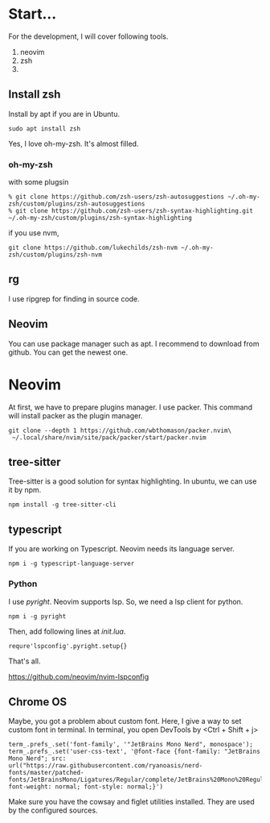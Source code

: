 
# Start...

For the development, I will cover following tools.

1. neovim
1. zsh
1. 

## Install zsh

Install by apt if you are in Ubuntu. 

```
sudo apt install zsh
```

Yes, I love oh-my-zsh. It's almost filled.

### oh-my-zsh

with some plugsin

```
% git clone https://github.com/zsh-users/zsh-autosuggestions ~/.oh-my-zsh/custom/plugins/zsh-autosuggestions 
% git clone https://github.com/zsh-users/zsh-syntax-highlighting.git ~/.oh-my-zsh/custom/plugins/zsh-syntax-highlighting

```

if you use nvm,

```
git clone https://github.com/lukechilds/zsh-nvm ~/.oh-my-zsh/custom/plugins/zsh-nvm
```

## rg

I use ripgrep for finding in source code.


## Neovim

You can use package manager such as apt. I recommend to download from github. You can get the newest one.


# Neovim

At first, we have to prepare plugins manager. I use packer. This command will install packer as the plugin manager.

```
git clone --depth 1 https://github.com/wbthomason/packer.nvim\
 ~/.local/share/nvim/site/pack/packer/start/packer.nvim
```

## tree-sitter

Tree-sitter is a good solution for syntax highlighting. In ubuntu, we can use it by npm.

```
npm install -g tree-sitter-cli
```

## typescript

If you are working on Typescript. Neovim needs its language server.
```
npm i -g typescript-language-server
```


### Python

I use *pyright*. Neovim supports lsp. So, we need a lsp client for python. 

```
npm i -g pyright
```

Then, add following lines at *init.lua*.

```
requre'lspconfig'.pyright.setup{}
```
That's all.

https://github.com/neovim/nvim-lspconfig


## Chrome OS 

Maybe, you got a problem about custom font. Here, I give a way to set custom font in terminal.
In terminal, you open DevTools by <Ctrl + Shift + j>

```
term_.prefs_.set('font-family', '"JetBrains Mono Nerd", monospace');
term_.prefs_.set('user-css-text', '@font-face {font-family: "JetBrains Mono Nerd"; src: url("https://raw.githubusercontent.com/ryanoasis/nerd-fonts/master/patched-fonts/JetBrainsMono/Ligatures/Regular/complete/JetBrains%20Mono%20Regular%20Nerd%20Font%20Complete%20Mono.ttf"); font-weight: normal; font-style: normal;}')
```



Make sure you have the cowsay and figlet utilities installed. They are used by the configured sources.


